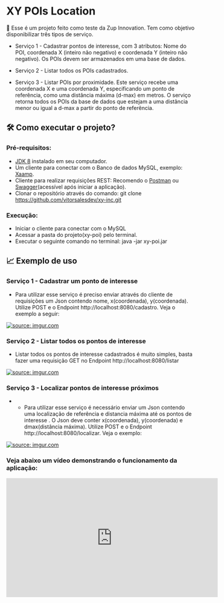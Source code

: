 # XY POIs Location

📜 Esse é um projeto feito como teste da  Zup Innovation. Tem como objetivo disponibilizar três tipos de serviço.

 - Serviço 1 - Cadastrar pontos de interesse, com 3 atributos: Nome do POI, coordenada X (inteiro não negativo) e coordenada Y (inteiro não negativo). Os POIs devem ser armazenados em uma base de dados. 

- Serviço 2 - Listar todos os POIs cadastrados. 

- Serviço 3 - Listar POIs por proximidade. Este serviço recebe uma coordenada X e uma coordenada Y, especificando um ponto de referência, como uma distância máxima (d-max) em metros. O serviço retorna todos os POIs da base de dados que estejam a uma distância menor ou igual a d-max a partir do ponto de referência.


## 🛠 Como executar o projeto?

### Pré-requisitos:

-   [JDK 8](https://adoptopenjdk.net/) instalado em seu computador.
-   Um cliente para conectar com o Banco de dados MySQL, exemplo:  [Xaamp](https://www.apachefriends.org/pt_br/download.html).
-   Cliente para realizar requisições REST:  Recomendo o [Postman](https://www.getpostman.com/)  ou  [Swagger](http://localhost:8080/swagger-ui.html#/)(acessível após iniciar a aplicação).
- Clonar o repositório através do comando:
git clone https://github.com/vitorsalesdev/xy-inc.git

 ### Execução:
 - Iniciar o cliente para conectar com o MySQL
- Acessar a pasta do projeto(xy-poi) pelo terminal.
- Executar o seguinte comando no terminal:
java -jar xy-poi.jar


## 📈 Exemplo de uso
### Serviço 1 - Cadastrar um ponto de interesse

- Para utilizar esse serviço é preciso enviar através do cliente de requisições um Json contendo nome, x(coordenada), y(coordenada). Utilize POST e o Endpoint http://localhost:8080/cadastro. Veja o exemplo a seguir:

<a href="https://imgur.com/At2lwMy"><img src="https://i.imgur.com/At2lwMy.png" title="source: imgur.com" /></a>

### Serviço 2 - Listar todos os pontos de interesse

- Listar todos os pontos de interesse cadastrados é muito simples, basta fazer uma requisição GET no Endpoint http://localhost:8080/listar

<a href="https://imgur.com/463KJ7L"><img src="https://i.imgur.com/463KJ7L.png" title="source: imgur.com" /></a>

### Serviço 3 - Localizar pontos de interesse próximos
- - Para utilizar esse serviço é necessário enviar um Json contendo uma localização de referência e distancia máxima até os pontos de interesse . O  Json deve conter x(coordenada), y(coordenada) e dmax(distância máxima). Utilize POST e o Endpoint http://localhost:8080/localizar. Veja o exemplo:

<a href="https://imgur.com/ZKZb1jq"><img src="https://i.imgur.com/ZKZb1jq.png" title="source: imgur.com" /></a>

### Veja abaixo um vídeo demonstrando o funcionamento da aplicação:
<iframe width="560" height="315" src="https://www.youtube.com/embed/OWvu0afOJYE" frameborder="0" allow="accelerometer; autoplay; clipboard-write; encrypted-media; gyroscope; picture-in-picture" allowfullscreen></iframe>

